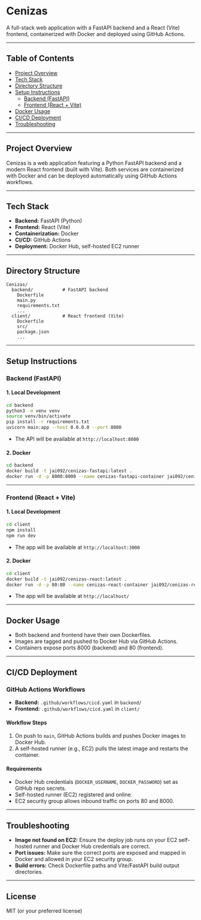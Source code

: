 # Cenizas

A full-stack web application with a FastAPI backend and a React (Vite) frontend, containerized with Docker and deployed using GitHub Actions.

---

## Table of Contents
- [Project Overview](#project-overview)
- [Tech Stack](#tech-stack)
- [Directory Structure](#directory-structure)
- [Setup Instructions](#setup-instructions)
  - [Backend (FastAPI)](#backend-fastapi)
  - [Frontend (React + Vite)](#frontend-react--vite)
- [Docker Usage](#docker-usage)
- [CI/CD Deployment](#cicd-deployment)
- [Troubleshooting](#troubleshooting)

---

## Project Overview
Cenizas is a web application featuring a Python FastAPI backend and a modern React frontend (built with Vite). Both services are containerized with Docker and can be deployed automatically using GitHub Actions workflows.

---

## Tech Stack
- **Backend:** FastAPI (Python)
- **Frontend:** React (Vite)
- **Containerization:** Docker
- **CI/CD:** GitHub Actions
- **Deployment:** Docker Hub, self-hosted EC2 runner

---

## Directory Structure
```
Cenizas/
  backend/           # FastAPI backend
    Dockerfile
    main.py
    requirements.txt
    ...
  client/            # React frontend (Vite)
    Dockerfile
    src/
    package.json
    ...
```

---

## Setup Instructions

### Backend (FastAPI)

#### 1. Local Development
```bash
cd backend
python3 -m venv venv
source venv/bin/activate
pip install -r requirements.txt
uvicorn main:app --host 0.0.0.0 --port 8000
```
- The API will be available at `http://localhost:8000`

#### 2. Docker
```bash
cd backend
docker build -t jai092/cenizas-fastapi:latest .
docker run -d -p 8000:8000 --name cenizas-fastapi-container jai092/cenizas-fastapi:latest
```

---

### Frontend (React + Vite)

#### 1. Local Development
```bash
cd client
npm install
npm run dev
```
- The app will be available at `http://localhost:3000`

#### 2. Docker
```bash
cd client
docker build -t jai092/cenizas-react:latest .
docker run -d -p 80:80 --name cenizas-react-container jai092/cenizas-react:latest
```
- The app will be available at `http://localhost/`

---

## Docker Usage
- Both backend and frontend have their own Dockerfiles.
- Images are tagged and pushed to Docker Hub via GitHub Actions.
- Containers expose ports 8000 (backend) and 80 (frontend).

---

## CI/CD Deployment

### GitHub Actions Workflows
- **Backend:** `.github/workflows/cicd.yaml` in `backend/`
- **Frontend:** `.github/workflows/cicd.yaml` in `client/`

#### Workflow Steps
1. On push to `main`, GitHub Actions builds and pushes Docker images to Docker Hub.
2. A self-hosted runner (e.g., EC2) pulls the latest image and restarts the container.

#### Requirements
- Docker Hub credentials (`DOCKER_USERNAME`, `DOCKER_PASSWORD`) set as GitHub repo secrets.
- Self-hosted runner (EC2) registered and online.
- EC2 security group allows inbound traffic on ports 80 and 8000.

---

## Troubleshooting
- **Image not found on EC2:** Ensure the deploy job runs on your EC2 self-hosted runner and Docker Hub credentials are correct.
- **Port issues:** Make sure the correct ports are exposed and mapped in Docker and allowed in your EC2 security group.
- **Build errors:** Check Dockerfile paths and Vite/FastAPI build output directories.

---

## License
MIT (or your preferred license)
